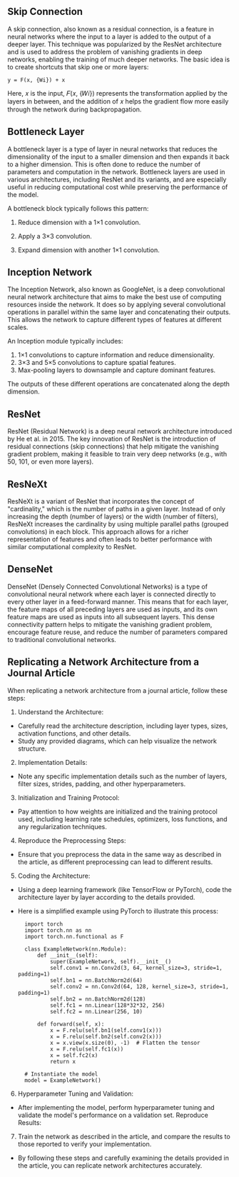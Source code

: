 ## Skip Connection

A skip connection, also known as a residual connection, is a feature in neural networks where the input to a layer is added to the output of a deeper layer. This technique was popularized by the ResNet architecture and is used to address the problem of vanishing gradients in deep networks, enabling the training of much deeper networks. The basic idea is to create shortcuts that skip one or more layers:

    y = F(x, {Wi}) + x

Here, 𝑥 is the input, 𝐹(𝑥, {𝑊𝑖}) represents the transformation applied by the layers in between, and the addition of 𝑥 helps the gradient flow more easily through the network during backpropagation.

## Bottleneck Layer

A bottleneck layer is a type of layer in neural networks that reduces the dimensionality of the input to a smaller dimension and then expands it back to a higher dimension. This is often done to reduce the number of parameters and computation in the network. Bottleneck layers are used in various architectures, including ResNet and its variants, and are especially useful in reducing computational cost while preserving the performance of the model.

A bottleneck block typically follows this pattern:

1. Reduce dimension with a 1×1 convolution.

2. Apply a 3×3 convolution.

3. Expand dimension with another 1×1 convolution.

## Inception Network

The Inception Network, also known as GoogleNet, is a deep convolutional neural network architecture that aims to make the best use of computing resources inside the network. It does so by applying several convolutional operations in parallel within the same layer and concatenating their outputs. This allows the network to capture different types of features at different scales.

An Inception module typically includes:

1. 1×1 convolutions to capture information and reduce dimensionality.
2. 3×3 and 5×5 convolutions to capture spatial features.
3. Max-pooling layers to downsample and capture dominant features.

The outputs of these different operations are concatenated along the depth dimension.

## ResNet

ResNet (Residual Network) is a deep neural network architecture introduced by He et al. in 2015. The key innovation of ResNet is the introduction of residual connections (skip connections) that help mitigate the vanishing gradient problem, making it feasible to train very deep networks (e.g., with 50, 101, or even more layers).

## ResNeXt

ResNeXt is a variant of ResNet that incorporates the concept of "cardinality," which is the number of paths in a given layer. Instead of only increasing the depth (number of layers) or the width (number of filters), ResNeXt increases the cardinality by using multiple parallel paths (grouped convolutions) in each block. This approach allows for a richer representation of features and often leads to better performance with similar computational complexity to ResNet.

## DenseNet

DenseNet (Densely Connected Convolutional Networks) is a type of convolutional neural network where each layer is connected directly to every other layer in a feed-forward manner. This means that for each layer, the feature maps of all preceding layers are used as inputs, and its own feature maps are used as inputs into all subsequent layers. This dense connectivity pattern helps to mitigate the vanishing gradient problem, encourage feature reuse, and reduce the number of parameters compared to traditional convolutional networks.

## Replicating a Network Architecture from a Journal Article

When replicating a network architecture from a journal article, follow these steps:

1. Understand the Architecture:

- Carefully read the architecture description, including layer types, sizes, activation functions, and other details.
- Study any provided diagrams, which can help visualize the network structure.

2. Implementation Details:

- Note any specific implementation details such as the number of layers, filter sizes, strides, padding, and other hyperparameters.

3. Initialization and Training Protocol:

- Pay attention to how weights are initialized and the training protocol used, including learning rate schedules, optimizers, loss functions, and any regularization techniques.

4. Reproduce the Preprocessing Steps:

- Ensure that you preprocess the data in the same way as described in the article, as different preprocessing can lead to different results.

5. Coding the Architecture:

- Using a deep learning framework (like TensorFlow or PyTorch), code the architecture layer by layer according to the details provided.
- Here is a simplified example using PyTorch to illustrate this process:

        import torch
        import torch.nn as nn
        import torch.nn.functional as F

        class ExampleNetwork(nn.Module):
            def __init__(self):
                super(ExampleNetwork, self).__init__()
                self.conv1 = nn.Conv2d(3, 64, kernel_size=3, stride=1, padding=1)
                self.bn1 = nn.BatchNorm2d(64)
                self.conv2 = nn.Conv2d(64, 128, kernel_size=3, stride=1, padding=1)
                self.bn2 = nn.BatchNorm2d(128)
                self.fc1 = nn.Linear(128*32*32, 256)
                self.fc2 = nn.Linear(256, 10)

            def forward(self, x):
                x = F.relu(self.bn1(self.conv1(x)))
                x = F.relu(self.bn2(self.conv2(x)))
                x = x.view(x.size(0), -1)  # Flatten the tensor
                x = F.relu(self.fc1(x))
                x = self.fc2(x)
                return x

        # Instantiate the model
        model = ExampleNetwork()

6. Hyperparameter Tuning and Validation:

- After implementing the model, perform hyperparameter tuning and validate the model's performance on a validation set.
  Reproduce Results:

7. Train the network as described in the article, and compare the results to those reported to verify your implementation.

- By following these steps and carefully examining the details provided in the article, you can replicate network architectures accurately.
